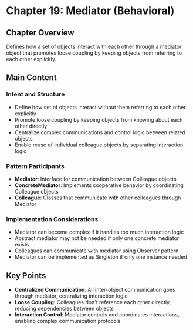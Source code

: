 # Chapter 19: Mediator (Behavioral)

## Chapter Overview
Defines how a set of objects interact with each other through a mediator object that promotes loose coupling by keeping objects from referring to each other explicitly.

## Main Content

### Intent and Structure
- Define how set of objects interact without them referring to each other explicitly
- Promote loose coupling by keeping objects from knowing about each other directly
- Centralize complex communications and control logic between related objects
- Enable reuse of individual colleague objects by separating interaction logic

### Pattern Participants
- **Mediator**: Interface for communication between Colleague objects
- **ConcreteMediator**: Implements cooperative behavior by coordinating Colleague objects
- **Colleague**: Classes that communicate with other colleagues through Mediator

### Implementation Considerations
- Mediator can become complex if it handles too much interaction logic
- Abstract mediator may not be needed if only one concrete mediator exists
- Colleagues can communicate with mediator using Observer pattern
- Mediator can be implemented as Singleton if only one instance needed

## Key Points
- **Centralized Communication**: All inter-object communication goes through mediator, centralizing interaction logic
- **Loose Coupling**: Colleagues don't reference each other directly, reducing dependencies between objects
- **Interaction Control**: Mediator controls and coordinates interactions, enabling complex communication protocols